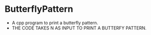 # ButterflyPattern

* A cpp program to print a butterfly pattern.
* THE CODE TAKES N AS INPUT TO PRINT A BUTTERFY PATTERN.
